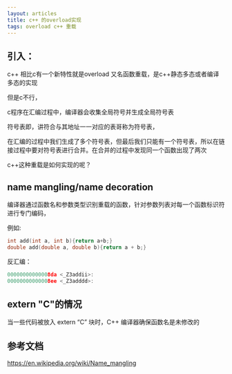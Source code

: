 ```yaml
---
layout: articles
title: c++ 的overload实现
tags: overload c++ 重载 
---
```


## 引入：

c++ 相比c有一个新特性就是overload 又名函数重载，是c++静态多态或者编译多态的实现

但是c不行，


c程序在汇编过程中，编译器会收集全局符号并生成全局符号表

符号表即，讲符合与其地址一一对应的表哥称为符号表，

在汇编的过程中我们生成了多个符号表，但最后我们只能有一个符号表，所以在链接过程中要对符号表进行合并。在合并的过程中发现同一个函数出现了两次

c++这种重载是如何实现的呢？

## name mangling/name decoration

编译器通过函数名和参数类型识别重载的函数，针对参数列表对每一个函数标识符进行专门编码，

例如:
```cpp
int add(int a, int b){return a+b;}
double add(double a, double b){return a + b;}
```

反汇编：
```cpp
00000000000008da <_Z3addii>:
00000000000008ee <_Z3adddd>:
```
## extern "C"的情况 


当一些代码被放入 extern “C” 块时，C++ 编译器确保函数名是未修改的

## 参考文档

https://en.wikipedia.org/wiki/Name_mangling